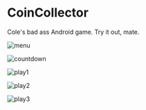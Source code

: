 CoinCollector
=============

Cole's bad ass Android game. Try it out, mate.

![menu](https://photos-5.dropbox.com/t/0/AADP7ZcJD30kDiHU-bz2kLWG0jljqvVDTBOyz81Zu0YxsA/12/72972926/png/32x32/3/_/1/2/device-2013-12-05-003358.png/uOGEt7itKmuo_6W2nVlysXigFs82h6Lgw-mrQ1cd05g?size=1024x768)

![countdown](https://photos-5.dropbox.com/t/0/AABLNXnnRJ88LfozDDDGYHvkL8Nc4_y7zXucCAuoxQ2rdw/12/72972926/png/32x32/3/_/1/2/device-2013-12-05-003500.png/1N58XwDfTGrwXoewAAPt9DD4vGwaxnqQWckJ7JVH2zM?size=1024x768)

![play1](https://photos-6.dropbox.com/t/0/AACJ9-tVxqzVqiqS75Wb-xfX5Cmm_TV35eJAMWFguQeliQ/12/72972926/png/32x32/3/_/1/2/device-2013-12-05-003744.png/jCHZBveD0InqUo0lcyX83HjtJgJTK3wg49OXMaMijfQ?size=1024x768)

![play2](https://photos-5.dropbox.com/t/0/AABSjhO-ZYcErp1mwYtMIoskfsjMrhI71vzH-gkmyfs7Tg/12/72972926/png/32x32/3/_/1/2/GAL.png/RLDEKlSu3UNJbcFXJT6K1iEvHJ58KYDXfjHiYc1HQDU?size=1024x768)

![play3](https://photos-2.dropbox.com/t/0/AABJEhciLndC9533Uv7NfiVPRk3ejI5AnCIagt6Vc3hwbA/12/72972926/png/32x32/3/_/1/2/GAN.png/spHgskQbLjvI6IBelFe9xYaSx5gGyVYsOD6rKpmV_HQ?size=1024x768)

